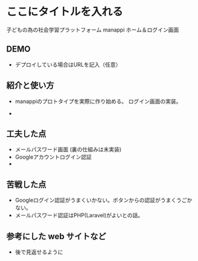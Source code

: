 # ここにタイトルを入れる
子どもの為の社会学習プラットフォーム manappi
ホーム＆ログイン画面

## DEMO

  - デプロイしている場合はURLを記入（任意）

## 紹介と使い方

  - manappiのプロトタイプを実際に作り始める。
  ログイン画面の実装。

  - 

## 工夫した点

  - メールパスワード画面 (裏の仕組みは未実装)
  - Googleアカウントログイン認証
  - 

## 苦戦した点

  - Googleログイン認証がうまくいかない。ボタンからの認証がうまくうごかない。
  - メールパスワード認証はPHP(Laravel)がよいとの話。

## 参考にした web サイトなど

  - 後で見返せるように
